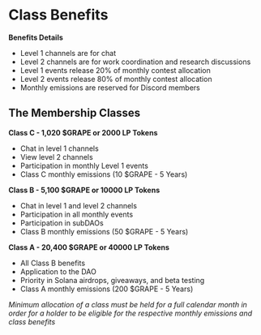 # Class Benefits

**Benefits Details**

* Level 1 channels are for chat
* Level 2 channels are for work coordination and research discussions
* Level 1 events release 20% of monthly contest allocation
* Level 2 events release 80% of monthly contest allocation
* Monthly emissions are reserved for Discord members

## The Membership Classes

**Class C - 1,020 $GRAPE or 2000 LP Tokens**

* Chat in level 1 channels
* View level 2 channels
* Participation in monthly Level 1 events
* Class C monthly emissions (10 $GRAPE - 5 Years)

**Class B - 5,100 $GRAPE or 10000 LP Tokens**

* Chat in level 1 and level 2 channels
* Participation in all monthly events
* Participation in subDAOs
* Class B monthly emissions (50 $GRAPE - 5 Years)

**Class A - 20,400 $GRAPE or 40000 LP Tokens**

* All Class B benefits
* Application to the DAO
* Priority in Solana airdrops, giveaways, and beta testing
* Class A monthly emissions (200 $GRAPE - 5 Years)

_Minimum allocation of a class must be held for a full calendar month in order for a holder to be eligible for the respective monthly emissions and class benefits_

